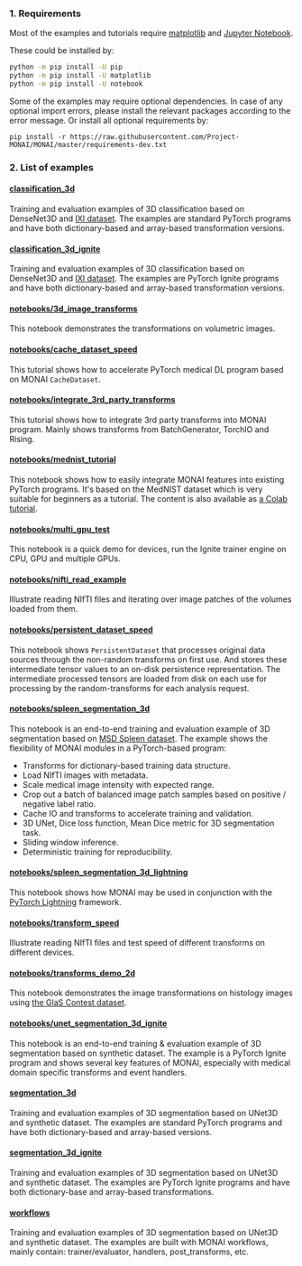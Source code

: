 ### 1. Requirements
Most of the examples and tutorials require
[matplotlib](https://matplotlib.org/) and [Jupyter Notebook](https://jupyter.org/).

These could be installed by:
```bash
python -m pip install -U pip
python -m pip install -U matplotlib
python -m pip install -U notebook
```

Some of the examples may require optional dependencies. In case of any optional import errors,
please install the relevant packages according to the error message.
Or install all optional requirements by:
```
pip install -r https://raw.githubusercontent.com/Project-MONAI/MONAI/master/requirements-dev.txt
```

### 2. List of examples
#### [classification_3d](./classification_3d)
Training and evaluation examples of 3D classification based on DenseNet3D and [IXI dataset](https://brain-development.org/ixi-dataset).
The examples are standard PyTorch programs and have both dictionary-based and array-based transformation versions.
#### [classification_3d_ignite](./classification_3d_ignite)
Training and evaluation examples of 3D classification based on DenseNet3D and [IXI dataset](https://brain-development.org/ixi-dataset).
The examples are PyTorch Ignite programs and have both dictionary-based and array-based transformation versions.
#### [notebooks/3d_image_transforms](./notebooks/3d_image_transforms.ipynb)
This notebook demonstrates the transformations on volumetric images.
#### [notebooks/cache_dataset_speed](./notebooks/cache_dataset_speed.ipynb)
This tutorial shows how to accelerate PyTorch medical DL program based on MONAI `CacheDataset`.
#### [notebooks/integrate_3rd_party_transforms](./notebooks/integrate_3rd_party_transforms.ipynb)
This tutorial shows how to integrate 3rd party transforms into MONAI program.
Mainly shows transforms from BatchGenerator, TorchIO and Rising.
#### [notebooks/mednist_tutorial](./notebooks/mednist_tutorial.ipynb)
This notebook shows how to easily integrate MONAI features into existing PyTorch programs.
It's based on the MedNIST dataset which is very suitable for beginners as a tutorial.
The content is also available as [a Colab tutorial](https://colab.research.google.com/drive/1wy8XUSnNWlhDNazFdvGBHLfdkGvOHBKe).
#### [notebooks/multi_gpu_test](./notebooks/multi_gpu_test.ipynb)
This notebook is a quick demo for devices, run the Ignite trainer engine on CPU, GPU and multiple GPUs.
#### [notebooks/nifti_read_example](./notebooks/nifti_read_example.ipynb)
Illustrate reading NIfTI files and iterating over image patches of the volumes loaded from them.
#### [notebooks/persistent_dataset_speed](./notebooks/persistent_dataset_speed.ipynb)
This notebook shows `PersistentDataset` that processes original data sources through the non-random transforms on first use.
And stores these intermediate tensor values to an on-disk persistence representation.
The intermediate processed tensors are loaded from disk on each use for processing by the random-transforms for each analysis request.
#### [notebooks/spleen_segmentation_3d](./notebooks/spleen_segmentation_3d.ipynb)
This notebook is an end-to-end training and evaluation example of 3D segmentation based on [MSD Spleen dataset](http://medicaldecathlon.com).
The example shows the flexibility of MONAI modules in a PyTorch-based program:
- Transforms for dictionary-based training data structure.
- Load NIfTI images with metadata.
- Scale medical image intensity with expected range.
- Crop out a batch of balanced image patch samples based on positive / negative label ratio.
- Cache IO and transforms to accelerate training and validation.
- 3D UNet, Dice loss function, Mean Dice metric for 3D segmentation task.
- Sliding window inference.
- Deterministic training for reproducibility.
#### [notebooks/spleen_segmentation_3d_lightning](./notebooks/spleen_segmentation_3d_lightning.ipynb)
This notebook shows how MONAI may be used in conjunction with the [PyTorch Lightning](https://github.com/PyTorchLightning/pytorch-lightning) framework.
#### [notebooks/transform_speed](./notebooks/transform_speed.ipynb)
Illustrate reading NIfTI files and test speed of different transforms on different devices.
#### [notebooks/transforms_demo_2d](./notebooks/transforms_demo_2d.ipynb)
This notebook demonstrates the image transformations on histology images using
[the GlaS Contest dataset](https://warwick.ac.uk/fac/sci/dcs/research/tia/glascontest/download/).
#### [notebooks/unet_segmentation_3d_ignite](./notebooks/unet_segmentation_3d_ignite.ipynb)
This notebook is an end-to-end training & evaluation example of 3D segmentation based on synthetic dataset.
The example is a PyTorch Ignite program and shows several key features of MONAI, especially with medical domain specific transforms and event handlers.
#### [segmentation_3d](./segmentation_3d)
Training and evaluation examples of 3D segmentation based on UNet3D and synthetic dataset.
The examples are standard PyTorch programs and have both dictionary-based and array-based versions.
#### [segmentation_3d_ignite](./segmentation_3d_ignite)
Training and evaluation examples of 3D segmentation based on UNet3D and synthetic dataset.
The examples are PyTorch Ignite programs and have both dictionary-base and array-based transformations.
#### [workflows](./workflows)
Training and evaluation examples of 3D segmentation based on UNet3D and synthetic dataset.
The examples are built with MONAI workflows, mainly contain: trainer/evaluator, handlers, post_transforms, etc.
